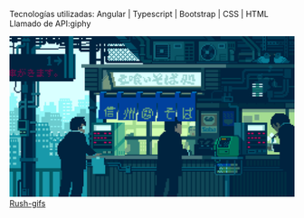 Tecnologías utilizadas: Angular | Typescript | Bootstrap | CSS | HTML
Llamado de API:giphy

<div>
    <img src="https://github.com/rush71/files/blob/main/gif_tokyo.gif" alt="">
    <a href="https://rush-gifs.netlify.app/">Rush-gifs</a>
</div>
